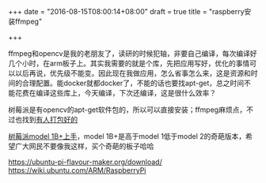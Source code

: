 +++
date = "2016-08-15T08:00:14+08:00"
draft = true
title = "raspberry安装ffmpeg"

+++

ffmpeg和opencv是我的老朋友了，读研的时候犯轴，非要自己编译，每次编译好几个小时，在arm板子上。其实我需要的就是个库，先把应用写好，优化的事情可以以后再说，优先级不能变。因此现在我做应用，怎么省事怎么来，这是资源和时间的合理配置。能docker就都docker了，不能的话也要找apt-get，总之时间不能花费在编译这些库上，今天编译，下次还编译，这是很什么效率？

树莓派是有opencv的apt-get软件包的，所以可以直接安装；ffmpeg麻烦点，不过也找到[有人打包好的](https://github.com/ccrisan/motioneye/wiki/Install-On-Raspbian)

[树莓派model 1B+上手](http://www.pcworld.com/article/2598363/how-to-set-up-raspberry-pi-the-little-computer-you-can-cook-into-diy-tech-projects.html)，model 1B+是高于model 1低于model 2的奇葩版本，希望广大网民不要像我这样，买个奇葩的板子哈哈

https://ubuntu-pi-flavour-maker.org/download/
https://wiki.ubuntu.com/ARM/RaspberryPi
